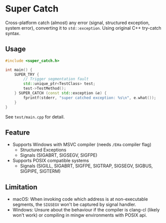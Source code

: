 # Super Catch

Cross-platform catch (almost) any error (signal, structured exception, system error), converting it to `std::exception`. Using original C++ try-catch syntax.

## Usage

```c++
#include <super_catch.h>

int main() {
    SUPER_TRY {
        // Trigger segmentation fault
        std::unique_ptr<TestClass> test;
        test->TestMethod();
    } SUPER_CATCH (const std::exception &e) {
        fprintf(stderr, "super catched exception: %s\n", e.what());
    }
}
```

See `test/main.cpp` for detail.

## Feature

- Supports Windows with MSVC compiler (needs `/EHa` compiler flag)
  - Structured Exceptions
  - Signals (SIGABRT, SIGSEGV, SIGFPE)
- Supports POSIX compatible systems
  - Signals (SIGILL, SIGABRT, SIGFPE, SIGTRAP, SIGSEGV, SIGBUS, SIGPIPE, SIGTERM)

## Limitation

- macOS: When invoking code which address is at non-executable segments, the `SIGSEGV` won't be captured by signal handler.
- Windows: Unsure about the behaviour if the compiler is clang-cl (likely won't work) or compiling in mingw environments with POSIX api.
